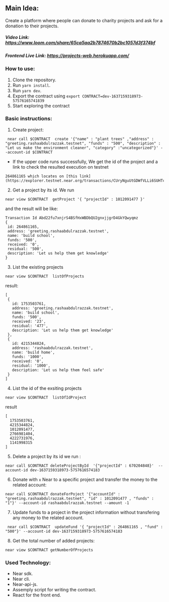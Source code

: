 ## Main Idea:

Create a platform where people can donate to charity projects and ask for a donation to their projects.

##### Video Link: https://www.loom.com/share/65ca5aa2b7874670b2bc1057d3f374bf

##### Frontend Live Link: https://projects-web.herokuapp.com/

### How to use:

1. Clone the repository.
2. Run `yarn install`.
3. Run `yarn dev`.
4. Export the contract using `export CONTRACT=dev-1637159318973-57576165741839`
5. Start exploring the contract

### Basic instructions:

1. Create project:

```
 near call $CONTRACT  create '{"name" : "plant trees" ,"address" : "greeting.rashaabdulrazzak.testnet", "funds" : "500", "description" : "Let us make the environment cleaner", "category" :"uncategorized"}' --account-id $CONTRACT
```

- If the upper code runs successfully, We get the id of the project and a link to check the resulted execution on testnet

```
264861165 which locates on [this link](https://explorer.testnet.near.org/transactions/CUryNguUtGDWfVLLi6SUHTcJiDyxm9YkjbvoQntmT3g1)
```

2.  Get a project by its id. We run

```
near view $CONTRACT  getProject '{ "projectId" : 1012091477 }'

```

and the result will be like:

```
Transaction Id Abd22fu7xnjrS4BSfHxWBDbQU2gnxjjgrD4GkYQwyqmz
{
 id: 264861165,
 address: 'greeting.rashaabdulrazzak.testnet',
 name: 'build school',
 funds: '500',
 received: '0',
 residual: '500',
 description: 'Let us help them get knowledge'
}
```

3.  List the existing projects

```
near view $CONTRACT  listOfProjects

```

result:

```
[
 {
   id: 1753503761,
   address: 'greeting.rashaabdulrazzak.testnet',
   name: 'build school',
   funds: '500',
   received: '23',
   residual: '477',
   description: 'Let us help them get knowledge'
 },
 {
   id: 4215344824,
   address: 'rashaabdulrazzak.testnet',
   name: 'build home',
   funds: '1000',
   received: '0',
   residual: '1000',
   description: 'Let us help them feel safe'
 }
]
```

4.  List the id of the exsiting projects

```
near view $CONTRACT  listOfIdProject

```

result

```
[
  1753503761,
  4215344824,
  1012091477,
  2766981404,
  4222731976,
  1141998315
]
```

5.  Delete a project by its id
    we run :

```
near call $CONTRACT deleteProjectById  '{"projectId" : 670204848}'  --account-id dev-1637159318973-5757616574183
```

6. Donate with `x` Near to a specific project and transfer the money to the related account:

```
near call $CONTRACT donateForPoject '{"accountId" : "greeting.rashaabdulrazzak.testnet", "id" : 1012091477 , "funds" : "1"}' --account-id rashaabdulrazzak.testnet --amount -1
```

7. Update funds to a project in the project information without transfering any money to the related account.

```
 near call $CONTRACT  updateFund '{ "projectId" : 264861165 , "fund" : "500"}' --account-id dev-1637159318973-5757616574183
```

8. Get the total number of added projects:

```
near view $CONTRACT getNumberOfProjects

```

### Used Technology:

- Near sdk.
- Near cli.
- Near-api-js.
- Assemply script for writing the contract.
- React for the front end.

```

```

